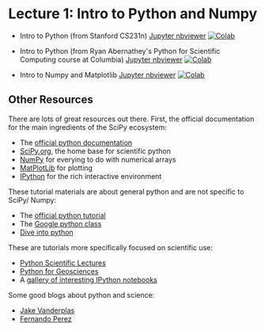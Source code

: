 # Lecture 1: Intro to Python and Numpy #


* Intro to Python (from Stanford CS231n) [Jupyter nbviewer](http://nbviewer.ipython.org/github/DS4Earth/sp2020/blob/master/notebooks/Lecture_1/c228_python_tutorial.ipynb) [![Colab](https://colab.research.google.com/assets/colab-badge.svg)](https://colab.research.google.com/github/DS4Earth/sp2020/blob/master/notebooks/Lecture_1/c228_python_tutorial.ipynb)

* Intro to Python (from Ryan Abernathey's Python for Scientific Computing course at Columbia) [Jupyter nbviewer](http://nbviewer.ipython.org/github/DS4Earth/sp2020/blob/master/notebooks/Lecture_1/intro_to_python.ipynb) [![Colab](https://colab.research.google.com/assets/colab-badge.svg)](https://colab.research.google.com/github/DS4Earth/sp2020/blob/master/notebooks/Lecture_1/intro_to_python.ipynb)

* Intro to Numpy and Matplotlib [Jupyter nbviewer](http://nbviewer.ipython.org/github/DS4Earth/sp2020/blob/master/notebooks/Lecture_1/numpy_and_matplotlib.ipynb) [![Colab](https://colab.research.google.com/assets/colab-badge.svg)](https://colab.research.google.com/github/DS4Earth/sp2020/blob/master/notebooks/Lecture_1/numpy_and_matplotlib.ipynb)


## Other Resources ##

There are lots of great resources out there. First, the official documentation for the main ingredients of the SciPy ecosystem:
* The [official python documentation](https://www.python.org/doc/)
* [SciPy.org](http://www.scipy.org/), the home base for scientific python
* [NumPy](http://www.numpy.org/) for everying to do with numerical arrays
* [MatPlotLib](http://matplotlib.org/) for plotting
* [IPython](http://ipython.org/) for the rich interactive environment

These tutorial materials are about general python and are not specific to SciPy/ Numpy:
* The [official python tutorial](https://docs.python.org/2/tutorial/)
* The [Google python class](https://developers.google.com/edu/python/)
* [Dive into python](http://www.diveintopython.net/toc/index.html)

These are tutorials more specifically focused on scientific use:
* [Python Scientific Lectures](http://scipy-lectures.github.io/)
* [Python for Geosciences](https://github.com/koldunovn/python_for_geosciences)
* A [gallery of interesting IPython notebooks](https://github.com/ipython/ipython/wiki/A-gallery-of-interesting-IPython-Notebooks)

Some good blogs about python and science:
* [Jake Vanderplas](http://jakevdp.github.io/)
* [Fernando Perez](http://blog.fperez.org/)


